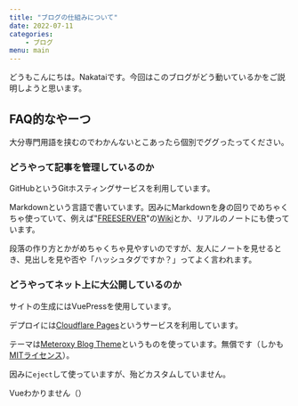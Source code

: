 ```yaml
---
title: "ブログの仕組みについて"
date: 2022-07-11
categories:
    - ブログ
menu: main
---
```


どうもこんにちは。Nakataiです。今回はこのブログがどう動いているかをご説明しようと思います。

## FAQ的なやーつ

大分専門用語を挟むのでわかんないとこあったら個別でググったってください。

### どうやって記事を管理しているのか

GitHubというGitホスティングサービスを利用しています。

Markdownという言語で書いています。因みにMarkdownを身の回りでめちゃくちゃ使っていて、例えば"[FREESERVER](https://freeserver.pro)"の[Wiki](https://wiki.freeserver.pro)とか、リアルのノートにも使っています。

段落の作り方とかがめちゃくちゃ見やすいのですが、友人にノートを見せるとき、見出しを見や否や「ハッシュタグですか？」ってよく言われます。

### どうやってネット上に大公開しているのか

サイトの生成にはVuePressを使用しています。

デプロイには[Cloudflare Pages](https://pages.cloudflare.com)というサービスを利用しています。

テーマは[Meteroxy Blog Theme](https://github.com/meteorlxy/vuepress-theme-meteorlxy)というものを使っています。無償です（しかも[MITライセンス](https://github.com/meteorlxy/vuepress-theme-meteorlxy/blob/master/LICENSE)）。

因みに`eject`して使っていますが、殆どカスタムしていません。

Vueわかりません（）
